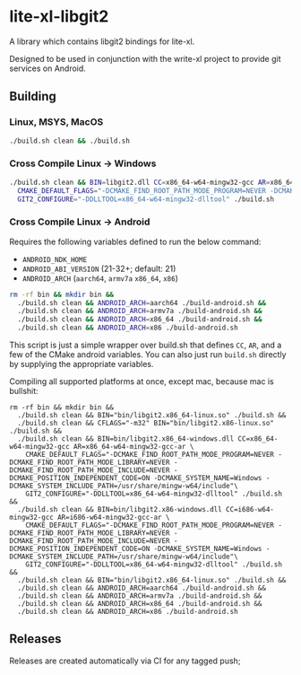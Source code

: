 # lite-xl-libgit2

A library which contains libgit2 bindings for lite-xl.

Designed to be used in conjunction with the write-xl project to provide git services on Android.

## Building

### Linux, MSYS, MacOS

```sh
./build.sh clean && ./build.sh
```

### Cross Compile Linux -> Windows

```sh
./build.sh clean && BIN=libgit2.dll CC=x86_64-w64-mingw32-gcc AR=x86_64-w64-mingw32-gcc-ar \
  CMAKE_DEFAULT_FLAGS="-DCMAKE_FIND_ROOT_PATH_MODE_PROGRAM=NEVER -DCMAKE_FIND_ROOT_PATH_MODE_LIBRARY=NEVER -DCMAKE_FIND_ROOT_PATH_MODE_INCLUDE=NEVER -DCMAKE_POSITION_INDEPENDENT_CODE=ON -DCMAKE_SYSTEM_NAME=Windows -DCMAKE_SYSTEM_INCLUDE_PATH=/usr/share/mingw-w64/include"\
  GIT2_CONFIGURE="-DDLLTOOL=x86_64-w64-mingw32-dlltool" ./build.sh
```

### Cross Compile Linux -> Android

Requires the following variables defined to run the below command:

* `ANDROID_NDK_HOME`
* `ANDROID_ABI_VERSION` (21-32+; default: 21)
* `ANDROID_ARCH` (`aarch64`, `armv7a` `x86_64`, `x86`)

```sh
rm -rf bin && mkdir bin &&
  ./build.sh clean && ANDROID_ARCH=aarch64 ./build-android.sh &&
  ./build.sh clean && ANDROID_ARCH=armv7a ./build-android.sh &&
  ./build.sh clean && ANDROID_ARCH=x86_64 ./build-android.sh &&
  ./build.sh clean && ANDROID_ARCH=x86 ./build-android.sh
```

This script is just a simple wrapper over build.sh that defines `CC`, `AR`, and a few of the
CMake android variables. You can also just run `build.sh` directly by supplying the appropriate
variables.

Compiling all supported platforms at once, except mac, because mac is bullshit:

```
rm -rf bin && mkdir bin &&
  ./build.sh clean && BIN="bin/libgit2.x86_64-linux.so" ./build.sh &&
  ./build.sh clean && CFLAGS="-m32" BIN="bin/libgit2.x86-linux.so" ./build.sh &&
  ./build.sh clean && BIN=bin/libgit2.x86_64-windows.dll CC=x86_64-w64-mingw32-gcc AR=x86_64-w64-mingw32-gcc-ar \
    CMAKE_DEFAULT_FLAGS="-DCMAKE_FIND_ROOT_PATH_MODE_PROGRAM=NEVER -DCMAKE_FIND_ROOT_PATH_MODE_LIBRARY=NEVER -DCMAKE_FIND_ROOT_PATH_MODE_INCLUDE=NEVER -DCMAKE_POSITION_INDEPENDENT_CODE=ON -DCMAKE_SYSTEM_NAME=Windows -DCMAKE_SYSTEM_INCLUDE_PATH=/usr/share/mingw-w64/include"\
    GIT2_CONFIGURE="-DDLLTOOL=x86_64-w64-mingw32-dlltool" ./build.sh &&
  ./build.sh clean && BIN=bin/libgit2.x86-windows.dll CC=i686-w64-mingw32-gcc AR=i686-w64-mingw32-gcc-ar \
    CMAKE_DEFAULT_FLAGS="-DCMAKE_FIND_ROOT_PATH_MODE_PROGRAM=NEVER -DCMAKE_FIND_ROOT_PATH_MODE_LIBRARY=NEVER -DCMAKE_FIND_ROOT_PATH_MODE_INCLUDE=NEVER -DCMAKE_POSITION_INDEPENDENT_CODE=ON -DCMAKE_SYSTEM_NAME=Windows -DCMAKE_SYSTEM_INCLUDE_PATH=/usr/share/mingw-w64/include"\
    GIT2_CONFIGURE="-DDLLTOOL=x86_64-w64-mingw32-dlltool" ./build.sh &&
  ./build.sh clean && BIN="bin/libgit2.x86_64-linux.so" ./build.sh &&
  ./build.sh clean && ANDROID_ARCH=aarch64 ./build-android.sh &&
  ./build.sh clean && ANDROID_ARCH=armv7a ./build-android.sh &&
  ./build.sh clean && ANDROID_ARCH=x86_64 ./build-android.sh &&
  ./build.sh clean && ANDROID_ARCH=x86 ./build-android.sh
```

## Releases

Releases are created automatically via CI for any tagged push;
